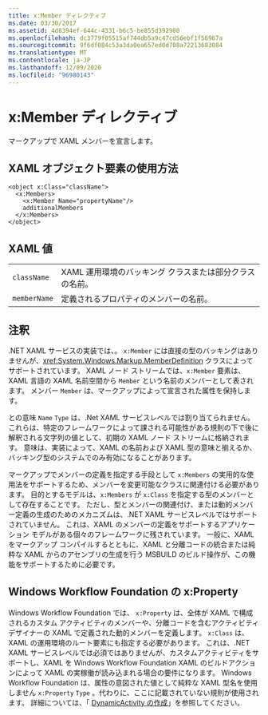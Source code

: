 ```yaml
---
title: x:Member ディレクティブ
ms.date: 03/30/2017
ms.assetid: 4d8394ef-644c-4331-b6c5-be855d392980
ms.openlocfilehash: dc3779f05515af744db5a9c47cd56ebf1f56967a
ms.sourcegitcommit: 9f6df084c53a3da0ea657ed0d708a72213683084
ms.translationtype: MT
ms.contentlocale: ja-JP
ms.lasthandoff: 12/09/2020
ms.locfileid: "96980143"
---
```

# <a name="xmember-directive"></a>x:Member ディレクティブ

マークアップで XAML メンバーを宣言します。

## <a name="xaml-object-element-usage"></a>XAML オブジェクト要素の使用方法

```xaml
<object x:Class="className">
  <x:Members>
    <x:Member Name="propertyName"/>
    additionalMembers
  </x:Members>
</object>
```

## <a name="xaml-values"></a>XAML 値

|||
|-|-|
|`className`|XAML 運用環境のバッキング クラスまたは部分クラスの名前。|
|`memberName`|定義されるプロパティのメンバーの名前。|

## <a name="remarks"></a>注釈

.NET XAML サービスの実装では、。 `x:Member` には直接の型のバッキングはありませんが、<xref:System.Windows.Markup.MemberDefinition> クラスによってサポートされています。 XAML ノード ストリームでは、`x:Member` 要素は、XAML 言語の XAML 名前空間から `Member` という名前のメンバーとして表されます。 メンバー `Member` は、マークアップによって宣言された属性を保持します。

との意味 `Name` `Type` は、.Net XAML サービスレベルでは割り当てられません。 これらは、特定のフレームワークによって課される可能性がある規則の下で後に解釈される文字列の値として、初期の XAML ノード ストリームに格納されます。 意味は、実装によって、XAML の名前および XAML 型の意味と揃えるか、バッキング型のシステムでのみ有効になることがあります。

マークアップでメンバーの定義を指定する手段として `x:Members` の実用的な使用法をサポートするため、メンバーを変更可能なクラスに関連付ける必要があります。 目的とするモデルは、`x:Members` が `x:Class` を指定する型のメンバーとして存在することです。 ただし、型とメンバーの関連付け、または動的メンバー定義の生成のためのメカニズムは、.NET XAML サービスレベルではサポートされていません。 これは、XAML のメンバーの定義をサポートするアプリケーション モデルがある個々のフレームワークに残されています。 一般に、XAML をマークアップ コンパイルするとともに、XAML と分離コードの統合または純粋な XAML からのアセンブリの生成を行う MSBUILD のビルド操作が、この機能をサポートするために必要です。

## <a name="xproperty-for-windows-workflow-foundation"></a>Windows Workflow Foundation の x:Property

Windows Workflow Foundation では、 `x:Property` は、全体が XAML で構成されるカスタム アクティビティのメンバーや、分離コードを含むアクティビティ デザイナーの XAML で定義された動的メンバーを定義します。 `x:Class` は、XAML の運用環境のルート要素にも指定する必要があります。 これは、.NET XAML サービスレベルでは必須ではありませんが、カスタムアクティビティをサポートし、XAML を Windows Workflow Foundation XAML のビルドアクションによって XAML の実稼働が読み込まれる場合の要件になります。 Windows Workflow Foundation は、属性の意図された値として純粋な XAML 型名を使用しません `x:Property` `Type` 。代わりに、ここに記載されていない規則が使用されます。 詳細については、「 [DynamicActivity の作成](/previous-versions/dotnet/netframework-4.0/dd807392(v=vs.100))」を参照してください。
